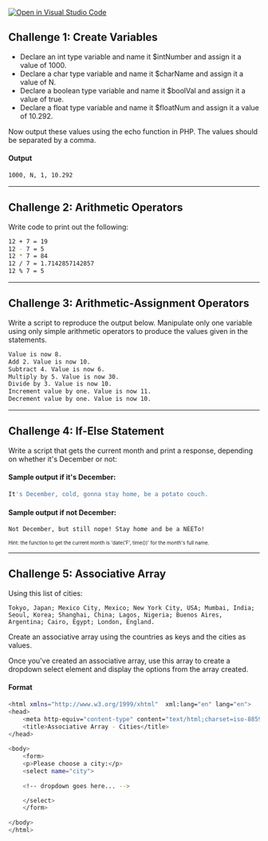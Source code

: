 [![Open in Visual Studio Code](https://classroom.github.com/assets/open-in-vscode-f059dc9a6f8d3a56e377f745f24479a46679e63a5d9fe6f495e02850cd0d8118.svg)](https://classroom.github.com/online_ide?assignment_repo_id=7065635&assignment_repo_type=AssignmentRepo)

## Challenge 1: Create Variables

- Declare an int type variable and name it $intNumber and assign it a value of 1000.
- Declare a char type variable and name it $charName and assign it a value of N.
- Declare a boolean type variable and name it $boolVal and assign it a value of true.
- Declare a float type variable and name it $floatNum and assign it a value of 10.292.
 
Now output these values using the echo function in PHP. The values should be separated by a comma.

#### Output
```bash
1000, N, 1, 10.292
```

---
## Challenge 2: Arithmetic Operators 

Write code to print out the following:

```bash
12 + 7 = 19
12 - 7 = 5
12 * 7 = 84
12 / 7 = 1.7142857142857
12 % 7 = 5
```

---
## Challenge 3: Arithmetic-Assignment Operators

Write a script to reproduce the output below. Manipulate only one variable using only simple arithmetic operators to produce the values given in the statements.

```bash
Value is now 8.
Add 2. Value is now 10.
Subtract 4. Value is now 6.
Multiply by 5. Value is now 30.
Divide by 3. Value is now 10.
Increment value by one. Value is now 11.
Decrement value by one. Value is now 10.
```

---
## Challenge 4: If-Else Statement

Write a script that gets the current month and print a response, depending on whether it's December or not:

#### Sample output if it's December:
```bash
It's December, cold, gonna stay home, be a potato couch.
```
#### Sample output if not December:
```bash
Not December, but still nope! Stay home and be a NEETo!
```

<sub><sub>Hint: the function to get the current month is 'date('F', time())' for the month's full name.</sub></sub>

---
## Challenge 5: Associative Array

Using this list of cities:

```
Tokyo, Japan; Mexico City, Mexico; New York City, USA; Mumbai, India; Seoul, Korea; Shanghai, China; Lagos, Nigeria; Buenos Aires, Argentina; Cairo, Egypt; London, England.
```

Create an associative array using the countries as keys and the cities as values.

Once you've created an associative array, use this array to create a dropdown select element and display the options from the array created.


#### Format
```bash
<html xmlns="http://www.w3.org/1999/xhtml"  xml:lang="en" lang="en">
<head>
    <meta http-equiv="content-type" content="text/html;charset=iso-8859-1" />
    <title>Associative Array - Cities</title>
</head>
 
<body>
    <form>
    <p>Please choose a city:</p>
    <select name="city">
    
    <!-- dropdown goes here... -->

    </select>
    </form>
 
</body>
</html>
```
